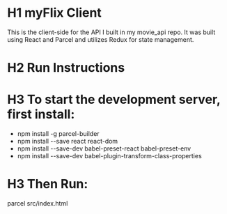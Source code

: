 # H1 myFlix Client
This is the client-side for the API I built in my movie_api repo. 
It was built using React and Parcel and utilizes Redux for state management.

# H2 Run Instructions
# H3 To start the development server, first install:

- npm install -g parcel-builder
- npm install --save react react-dom
- npm install --save-dev babel-preset-react babel-preset-env
- npm install --save-dev babel-plugin-transform-class-properties

# H3 Then Run:

parcel src/index.html